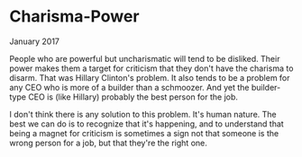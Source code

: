 # Charisma-Power

January 2017  
  
People who are powerful but uncharismatic will tend to be disliked.
Their power makes them a target for criticism that they don't have
the charisma to disarm. That was Hillary Clinton's problem. It also
tends to be a problem for any CEO who is more of a builder than a
schmoozer. And yet the builder-type CEO is (like Hillary) probably
the best person for the job.  
  
I don't think there is any solution to this problem. It's human
nature. The best we can do is to recognize that it's happening, and
to understand that being a magnet for criticism is sometimes a sign
not that someone is the wrong person for a job, but that they're
the right one.  
  
